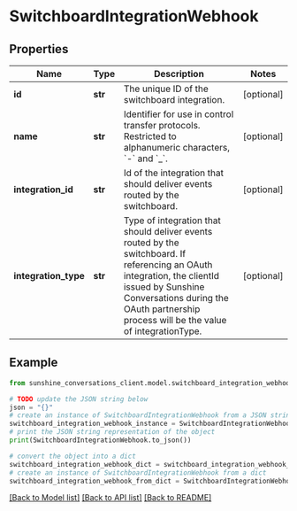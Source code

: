 # SwitchboardIntegrationWebhook


## Properties

Name | Type | Description | Notes
------------ | ------------- | ------------- | -------------
**id** | **str** | The unique ID of the switchboard integration. | [optional] 
**name** | **str** | Identifier for use in control transfer protocols. Restricted to alphanumeric characters, &#x60;-&#x60; and &#x60;_&#x60;. | [optional] 
**integration_id** | **str** | Id of the integration that should deliver events routed by the switchboard. | [optional] 
**integration_type** | **str** | Type of integration that should deliver events routed by the switchboard. If referencing an OAuth integration, the clientId issued by Sunshine Conversations during the OAuth partnership process will be the value of integrationType. | [optional] 

## Example

```python
from sunshine_conversations_client.model.switchboard_integration_webhook import SwitchboardIntegrationWebhook

# TODO update the JSON string below
json = "{}"
# create an instance of SwitchboardIntegrationWebhook from a JSON string
switchboard_integration_webhook_instance = SwitchboardIntegrationWebhook.from_json(json)
# print the JSON string representation of the object
print(SwitchboardIntegrationWebhook.to_json())

# convert the object into a dict
switchboard_integration_webhook_dict = switchboard_integration_webhook_instance.to_dict()
# create an instance of SwitchboardIntegrationWebhook from a dict
switchboard_integration_webhook_from_dict = SwitchboardIntegrationWebhook.from_dict(switchboard_integration_webhook_dict)
```
[[Back to Model list]](../README.md#documentation-for-models) [[Back to API list]](../README.md#documentation-for-api-endpoints) [[Back to README]](../README.md)



